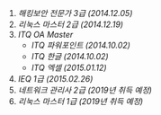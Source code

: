 1. _해킹보안 전문가 3급 (2014.12.05)_
1. _리눅스 마스터 2급 (2014.12.19)_
1. _ITQ OA Master_
    - _ITQ 파워포인트 (2014.10.02)_
    - _ITQ 한글 (2014.10.02)_
    - _ITQ 엑셀 (2015.01.12)_
1. _IEQ 1급 (2015.02.26)_
1. _네트워크 관리사 2급 (2019년 취득 예정)_
1. _리눅스 마스터 1급 (2019년 취득 예정)_

